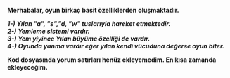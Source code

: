 <b> Merhabalar, oyun birkaç basit özelliklerden oluşmaktadır. <b>
  
<i>1-) Yılan  "a", "s","d, "w" tuslarıyla hareket etmektedir.</i> </br>
<i>2-) Yemleme sistemi vardır.</i></br>
<i>3-) Yem yiyince Yılan büyüme özelliği de vardır.</i></br>
<i>4-) Oyunda yanma vardır eğer yılan kendi vücuduna değerse oyun biter.</i></br>

Kod dosyasında yorum satırları henüz ekleyemedim. En kısa zamanda ekleyeceğim.
